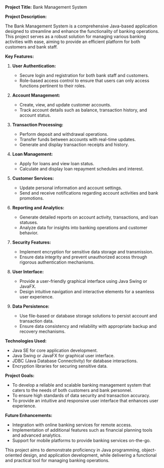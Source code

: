 **Project Title:** Bank Management System

**Project Description:**

The Bank Management System is a comprehensive Java-based application designed to streamline and enhance the functionality of banking operations. This project serves as a robust solution for managing various banking activities with ease, aiming to provide an efficient platform for both customers and bank staff.

**Key Features:**

1. **User Authentication:**
   - Secure login and registration for both bank staff and customers.
   - Role-based access control to ensure that users can only access functions pertinent to their roles.

2. **Account Management:**
   - Create, view, and update customer accounts.
   - Track account details such as balance, transaction history, and account status.

3. **Transaction Processing:**
   - Perform deposit and withdrawal operations.
   - Transfer funds between accounts with real-time updates.
   - Generate and display transaction receipts and history.

4. **Loan Management:**
   - Apply for loans and view loan status.
   - Calculate and display loan repayment schedules and interest.

5. **Customer Services:**
   - Update personal information and account settings.
   - Send and receive notifications regarding account activities and bank promotions.

6. **Reporting and Analytics:**
   - Generate detailed reports on account activity, transactions, and loan statuses.
   - Analyze data for insights into banking operations and customer behavior.

7. **Security Features:**
   - Implement encryption for sensitive data storage and transmission.
   - Ensure data integrity and prevent unauthorized access through rigorous authentication mechanisms.

8. **User Interface:**
   - Provide a user-friendly graphical interface using Java Swing or JavaFX.
   - Design intuitive navigation and interactive elements for a seamless user experience.

9. **Data Persistence:**
   - Use file-based or database storage solutions to persist account and transaction data.
   - Ensure data consistency and reliability with appropriate backup and recovery mechanisms.

**Technologies Used:**
- Java SE for core application development.
- Java Swing or JavaFX for graphical user interface.
- JDBC (Java Database Connectivity) for database interactions.
- Encryption libraries for securing sensitive data.

**Project Goals:**
- To develop a reliable and scalable banking management system that caters to the needs of both customers and bank personnel.
- To ensure high standards of data security and transaction accuracy.
- To provide an intuitive and responsive user interface that enhances user experience.

**Future Enhancements:**
- Integration with online banking services for remote access.
- Implementation of additional features such as financial planning tools and advanced analytics.
- Support for mobile platforms to provide banking services on-the-go.

This project aims to demonstrate proficiency in Java programming, object-oriented design, and application development, while delivering a functional and practical tool for managing banking operations.

